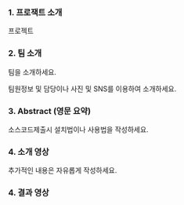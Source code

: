 ### 1. 프로잭트 소개

프로젝트

### 2. 팀 소개

팀을 소개하세요.

팀원정보 및 담당이나 사진 및 SNS를 이용하여 소개하세요.

### 3. Abstract (영문 요약)

소스코드제출시 설치법이나 사용법을 작성하세요.

### 4. 소개 영상

추가적인 내용은 자유롭게 작성하세요.

### 4. 결과 영상
